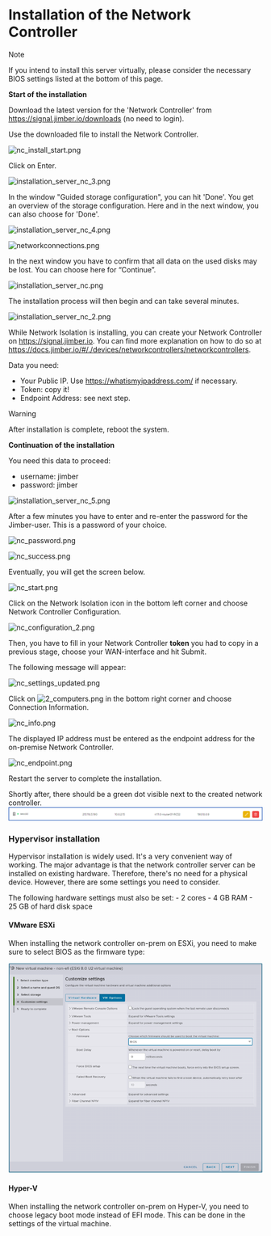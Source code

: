 # Installation of the Network Controller

> [!Note]
> If you intend to install this server virtually, please consider the necessary BIOS settings listed at the bottom of this page.


**Start of the installation**

Download the latest version for the 'Network Controller' from https://signal.jimber.io/downloads (no need to login).

Use the downloaded file to install the Network Controller. 

![nc_install_start.png](/nc_install_start.png ':size=500')

Click on Enter.

![installation_server_nc_3.png](/installation_server_nc_3.png ':size=500')

In the window "Guided storage configuration", you can hit 'Done'. You get an overview of the storage configuration. Here and in the next window, you can also choose for 'Done'. 

![installation_server_nc_4.png](/installation_server_nc_4.png ':size=500')


![networkconnections.png](/networkconnections.png ':size=500')



<!-- Then you will see a window with the message “Confirm destructive action”. This is a warning that all data on the used disks will be lost. Only in case of starting this process by mistake, you can choose here for “Continue”. -->

In the next window you have to confirm that all data on the used disks may be lost. You can choose here for “Continue”. 

![installation_server_nc.png](/installation_server_nc.png ':size=500')

The installation process will then begin and can take several minutes.

![installation_server_nc_2.png](/installation_server_nc_2.png ':size=500')

While Network Isolation is installing,  you can create your Network Controller on https://signal.jimber.io.  You can find more explanation on how to do so at https://docs.jimber.io/#/./devices/networkcontrollers/networkcontrollers.

Data you need:
- Your Public IP. Use https://whatismyipaddress.com/ if necessary. 
- Token: copy it!
- Endpoint Address: see next step.

> [!WARNING]
> After installation is complete, reboot the system.

**Continuation of the installation**

You need this data to proceed:
- username: jimber
- password: jimber

![installation_server_nc_5.png](/installation_server_nc_5.png ':size=500')


<!-- Now, you get the message “Welcome to Jimber NC”.

![welcome_to_jimber_nc.png](/welcome_to_jimber_nc.png ':size=500')
Choose the second option: “Configure Network Controller” and enter the name of your company. 

Attention, this data is case-sensitive.  -->

After a few minutes you have to enter and re-enter the password for the Jimber-user. This is a password of your choice.

![nc_password.png](/nc_password.png ':size=400')

![nc_success.png](/nc_success.png ':size=400')

Eventually, you will get the screen below.

![nc_start.png](/nc_start.png ':size=500')

Click on the Network Isolation icon in the bottom left corner and choose Network Controller Configuration.

![nc_configuration_2.png](/nc_configuration_2.png ':size=500')


Then, you have to fill in your Network Controller **token** you had to copy in a previous stage, choose your WAN-interface and hit Submit.

The following message will appear:

![nc_settings_updated.png](/nc_settings_updated.png ':size=400')

Click on ![2_computers.png](/2_computers.png ':size=50') in the bottom right corner and choose Connection Information.


![nc_info.png](/nc_info.png ':size=500')

The displayed IP address must be entered as the endpoint address for the on-premise Network Controller. 
 
![nc_endpoint.png](/nc_endpoint.png ':size=500')

Restart the server to complete the installation.


Shortly after, there should be a green dot visible next to the created network controller.
![success.png](success.png ':size=800')

### Hypervisor installation

Hypervisor installation is widely used. It's a very convenient way of working. The major advantage is that the network controller server can be installed on existing hardware. Therefore, there's no need for a physical device. However, there are some settings you need to consider.

The following hardware settings must also be set: 
    - 2 cores
    - 4 GB RAM
    - 25 GB of hard disk space
 
#### VMware ESXi

When installing the network controller on-prem on ESXi, you need to make sure to select BIOS as the firmware type:


![esxi_specs.png](esxi_specs.png ':size=700')


#### Hyper-V

When installing the network controller on-prem on Hyper-V, you need to choose legacy boot mode instead of EFI mode. This can be done in the settings of the virtual machine.

<!-- ##### Installing Hyper-V on a server (standard installation)

In the Server Manager, choose Add Roles and Features on the tab Manage. 

![server_manager.png](server_manager_2.png ':size=500')

In the next screen 'Before you begin' click Next.
Then you have to select the installation type. Here you can choose Role-based or feature installation. 
In the following step you have to choose the destination server, mostly that will be a server from te server pool. Choose the right server. 

Choose the Server Role Hyper-V in the next step, add the required features. That will include .Net Framework 4.8 Features, if not already installed. 
After that you can choose next until you have to confirm installation selection. By clicking on Install Hyper-V will install on your server.  
After installation a restart is required. 

##### Creating a Hyper-V server

Open the Hyper-V manager:

![hyperv_manager.png](hyperv_manager.png ':size=500')

Select the server and in the column Actions choose `New Virtual Machine`. --> 

